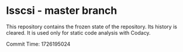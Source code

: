 # lsscsi - master branch

This repository contains the frozen state of the repository.
Its history is cleared. It is used only for static code
analysis with Codacy.

Commit Time: 1726195024